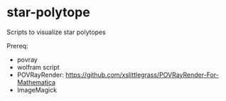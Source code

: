 # star-polytope

Scripts to visualize star polytopes

Prereq:
- povray
- wolfram script
- POVRayRender: https://github.com/xslittlegrass/POVRayRender-For-Mathematica
- ImageMagick

